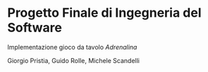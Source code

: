 # Progetto Finale di Ingegneria del Software

Implementazione gioco da tavolo *Adrenalina*

Giorgio Pristia, Guido Rolle, Michele Scandelli

